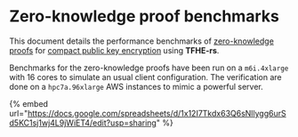 # Zero-knowledge proof benchmarks

This document details the performance benchmarks of [zero-knowledge proofs](../../guides/zk-pok.md) for [compact public key encryption](../../guides/public_key.md) using **TFHE-rs**.

Benchmarks for the zero-knowledge proofs have been run on a `m6i.4xlarge` with 16 cores to simulate an usual client configuration.  The verification are done on a `hpc7a.96xlarge` AWS instances to mimic a powerful server. 

{% embed url="https://docs.google.com/spreadsheets/d/1x12I7Tkdx63Q6sNllygg6urSd5KC1sj1wj4L9jWiET4/edit?usp=sharing" %}
